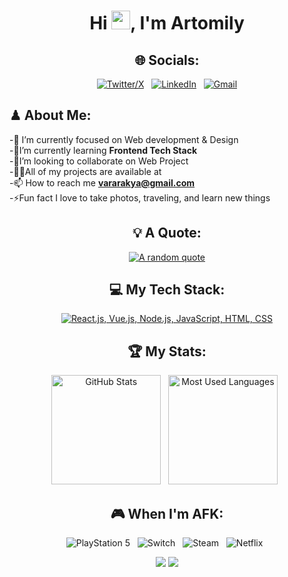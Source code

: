 <div align="center">
<h1>Hi <img src="https://raw.githubusercontent.com/MartinHeinz/MartinHeinz/master/wave.gif" width="30px">, I'm Artomily</h1>

## 🌐 Socials:

[![Twitter/X](https://skillicons.dev/icons?i=twitter)](https://twitter.com/) &nbsp;
[![LinkedIn](https://skillicons.dev/icons?i=linkedin)](https://www.linkedin.com/in/rakyavara-artomily) &nbsp;
[![Gmail](https://skillicons.dev/icons?i=gmail)](mailto:vararakya@gmail.com?subject=Hello%20Artomily,%20From%20Github)

</div>

<div align"center">
  
## ♟ About Me:

-🔭 I’m currently focused on Web development & Design<br>-🌱I’m currently learning **Frontend Tech Stack**<br>-👯I’m looking to collaborate on Web Project<br>-👨‍💻All of my projects are available at <br>-📫 How to reach me **vararakya@gmail.com**<br>-⚡Fun fact I love to take photos, traveling, and learn new things

<div align="center">
  
## 💡 A Quote:
[![A random quote](https://quotes-github-readme.vercel.app/api?type=horizontal&theme=dark)](https://github.com/piyushsuthar/github-readme-quotes)

## 💻 My Tech Stack:
[![React.js, Vue.js, Node.js, JavaScript, HTML, CSS](https://skillicons.dev/icons?i=react,vue,nodejs,js,tailwind)](https://skillicons.dev)

<!--
![](https://github-readme-stats.vercel.app/api?username=milymax&theme=highcontrast&hide_border=true&include_all_commits=true&count_private=true)
<!-- ![](https://github-readme-streak-stats.herokuapp.com/?user=milymax&theme=highcontrast&hide_border=true)<br/> 
![](https://github-readme-stats.vercel.app/api/top-langs/?username=milymax&theme=highcontrast&hide_border=true&include_all_commits=true&count_private=true&layout=compact)
-->

## 🏆 My Stats:

<p>
    <img height=175 alt="GitHub Stats" src="https://github-readme-stats.vercel.app/api?username=milymax&show_icons=true&count_private=true&theme=dark" />&nbsp;&nbsp;
    <img height=175 alt="Most Used Languages" src="https://github-readme-stats.vercel.app/api/top-langs/?username=milymax&layout=compact&theme=dark" />&nbsp;&nbsp;
</p>

## 🎮 When I'm AFK:
![PlayStation 5](https://img.shields.io/badge/Playstation%205-003791?style=for-the-badge&logo=playstation-5&logoColor=white) &nbsp;
![Switch](https://img.shields.io/badge/Switch-E60012?style=for-the-badge&logo=nintendo-switch&logoColor=white) &nbsp;
![Steam](https://img.shields.io/badge/steam-%23000000.svg?style=for-the-badge&logo=steam&logoColor=white) &nbsp;
![Netflix](https://img.shields.io/badge/Netflix-E50914?style=for-the-badge&logo=netflix&logoColor=white) &nbsp;
<!-- ![Crunchy Roll](https://img.shields.io/badge/Crunchyroll-F47521?style=for-the-badge&logo=crunchyroll&logoColor=white) -->

[![](https://visitcount.itsvg.in/api?id=milymax&icon=0&color=0)](https://visitcount.itsvg.in)
[![](https://visitcount.itsvg.in/api?id=milymax&label=Profile%20Views&color=0&icon=5&pretty=true)](https://visitcount.itsvg.in)

</div>

